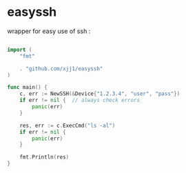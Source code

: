 # easyssh

wrapper for easy use of ssh :

```go

import (
	"fmt"

	. "github.com/xjj1/easyssh"
)

func main() {
	c, err := NewSSH(&Device{"1.2.3.4", "user", "pass"})
	if err != nil {  // always check errors
		panic(err)
	}

	res, err := c.ExecCmd("ls -al")
	if err != nil {
		panic(err)
	}

	fmt.Println(res)
}

```
